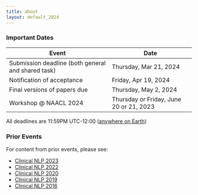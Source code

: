 ```yaml
---
title: about
layout: default_2024
--- 
```


### Important Dates

| Event                                               | Date                                    |
| --------------------------------------------------- | --------------------------------------- |
| Submission deadline (both general and shared task)  | Thursday, Mar 21, 2024                  |
| Notification of acceptance                          | Friday, Apr 19, 2024                    |
| Final versions of papers due                        | Thursday, May 2, 2024                   |
| Workshop @ NAACL 2024                               | Thursday or Friday, June 20 or 21, 2023 |

All deadlines are 11:59PM UTC-12:00 ([anywhere on Earth](https://www.timeanddate.com/time/zones/aoe))

### Prior Events

For content from prior events, please see:

- [Clinical NLP 2023](https://clinical-nlp.github.io/2023/)
- [Clinical NLP 2022](https://clinical-nlp.github.io/2022/)
- [Clinical NLP 2020](https://clinical-nlp.github.io/2020/)
- [Clinical NLP 2019](https://clinical-nlp.github.io/2019/)
- [Clinical NLP 2016](https://clinical-nlp.github.io/2016/)

<!-- 
### Sponsors

<div class="row">
    <div class="col-md-4"></div>
    <div class="col-md-4">
          <img src="images/Lavita_logo_color-black@4x.png" class="img-responsive" width="50%" align="center">
    </div>
    <div class="col-md-4"></div>
</div> 
-->
